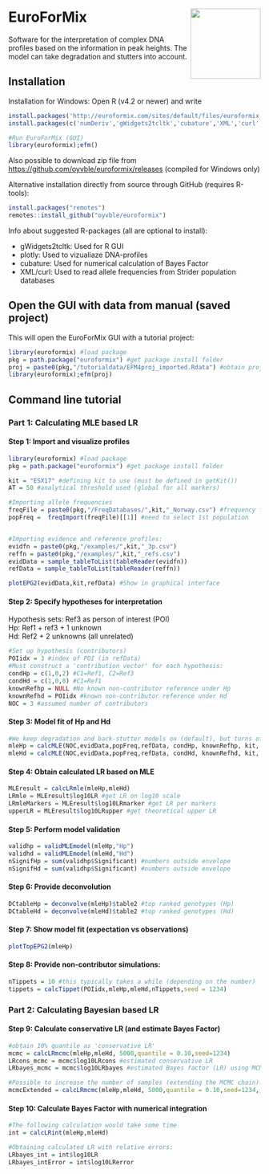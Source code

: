 
# EuroForMix <img src="man/figures/efmlogo.png" align="right" height=140/>

Software for the interpretation of complex DNA profiles based on the
information in peak heights. The model can take degradation and stutters
into account.

## Installation

Installation for Windows: Open R (v4.2 or newer) and write

``` r
install.packages('http://euroformix.com/sites/default/files/euroformix_4.2.4.zip',repos=NULL,type='win.binary')
install.packages(c('numDeriv','gWidgets2tcltk','cubature','XML','curl','plotly'))

#Run EuroForMix (GUI)
library(euroformix);efm() 
```

Also possible to download zip file from
<https://github.com/oyvble/euroformix/releases> (compiled for Windows
only)

Alternative installation directly from source through GitHub (requires
R-tools):

``` r
install.packages("remotes")
remotes::install_github("oyvble/euroformix")
```

Info about suggested R-packages (all are optional to install):  
- gWidgets2tcltk: Used for R GUI  
- plotly: Used to vizualiaze DNA-profiles  
- cubature: Used for numerical calculation of Bayes Factor  
- XML/curl: Used to read allele frequencies from Strider population
databases

## Open the GUI with data from manual (saved project)

This will open the EuroForMix GUI with a tutorial project:

``` r
library(euroformix) #load package
pkg = path.package("euroformix") #get package install folder
proj = paste0(pkg,"/tutorialdata/EFM4proj_imported.Rdata") #obtain project file
library(euroformix);efm(proj)
```

## Command line tutorial

### Part 1: Calculating MLE based LR

#### Step 1: Import and visualize profiles

``` r
library(euroformix) #load package
pkg = path.package("euroformix") #get package install folder

kit = "ESX17" #defining kit to use (must be defined in getKit())
AT = 50 #analytical threshold used (global for all markers)

#Importing allele frequencies
freqFile = paste0(pkg,"/FreqDatabases/",kit,"_Norway.csv") #frequency file to use
popFreq =  freqImport(freqFile)[[1]] #need to select 1st population


#Importing evidence and reference profiles:
evidfn = paste0(pkg,"/examples/",kit,"_3p.csv")
reffn = paste0(pkg,"/examples/",kit,"_refs.csv")
evidData = sample_tableToList(tableReader(evidfn))
refData = sample_tableToList(tableReader(reffn))
```

``` r
plotEPG2(evidData,kit,refData) #Show in graphical interface
```

#### Step 2: Specify hypotheses for interpretation

Hypothesis sets: Ref3 as person of interest (POI)  
Hp: Ref1 + ref3 + 1 unknown  
Hd: Ref2 + 2 unknowns (all unrelated)

``` r
#Set up hypothesis (contributors)
POIidx = 3 #index of POI (in refData)
#Must construct a 'contribution vector' for each hypothesis:
condHp = c(1,0,2) #C1=Ref1, C2=Ref3
condHd = c(1,0,0) #C1=Ref1
knownRefhp = NULL #No known non-contributor reference under Hp
knownRefhd = POIidx #known non-contributor reference under Hd
NOC = 3 #assumed number of contributors
```

#### Step 3: Model fit of Hp and Hd

``` r
#We keep degradation and back-stutter models on (default), but turns off forward stutter model:
mleHp = calcMLE(NOC,evidData,popFreq,refData, condHp, knownRefhp, kit, FWS=FALSE) 
mleHd = calcMLE(NOC,evidData,popFreq,refData, condHd, knownRefhd, kit, FWS=FALSE) 
```

#### Step 4: Obtain calculated LR based on MLE

``` r
MLEresult = calcLRmle(mleHp,mleHd)
LRmle = MLEresult$log10LR #get LR on log10 scale
LRmleMarkers = MLEresult$log10LRmarker #get LR per markers
upperLR = MLEresult$log10LRupper #get theoretical upper LR
```

#### Step 5: Perform model validation

``` r
validhp = validMLEmodel(mleHp,"Hp")
validhd = validMLEmodel(mleHd,"Hd")
nSignifHp = sum(validhp$Significant) #numbers outside envelope
nSignifHd = sum(validhp$Significant) #numbers outside envelope
```

#### Step 6: Provide deconvolution

``` r
DCtableHp = deconvolve(mleHp)$table2 #top ranked genotypes (Hp)
DCtableHd = deconvolve(mleHd)$table2 #top ranked genotypes (Hd)
```

#### Step 7: Show model fit (expectation vs observations)

``` r
plotTopEPG2(mleHp)
```

#### Step 8: Provide non-contributor simulations:

``` r
nTippets = 10 #this typically takes a while (depending on the number)
tippets = calcTippet(POIidx,mleHp,mleHd,nTippets,seed = 1234) 
```

### Part 2: Calculating Bayesian based LR

#### Step 9: Calculate conservative LR (and estimate Bayes Factor)

``` r
#obtain 10% quantile as 'conservative LR'
mcmc = calcLRmcmc(mleHp,mleHd, 5000,quantile = 0.10,seed=1234)
LRcons_mcmc = mcmc$log10LRcons #estimated conservative LR
LRbayes_mcmc = mcmc$log10LRbayes #estimated Bayes factor (LR) using MCMC

#Possible to increase the number of samples (extending the MCMC chain):
mcmcExtended = calcLRmcmc(mleHp,mleHd, 5000,quantile = 0.10,seed=1234,,mcmcObjList=mcmc$mcmcObj)
```

#### Step 10: Calculate Bayes Factor with numerical integration

``` r
#The following calculation would take some time
int = calcLRint(mleHp,mleHd)

#Obtaining calculated LR with relative errors:
LRbayes_int = int$log10LR 
LRbayes_intError = int$log10LRerror
```
